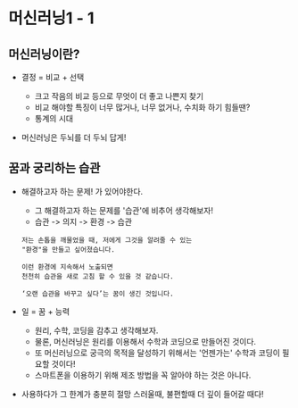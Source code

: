 # 머신러닝1 - 1

## 머신러닝이란? 
- 결정 = 비교 + 선택
    - 크고 작음의 비교 등으로 무엇이 더 좋고 나쁜지 찾기 
    - 비교 해야할 특징이 너무 많거나, 너무 없거나, 수치화 하기 힘들땐?
    - 통계의 시대    

- 머신러닝은 두뇌를 더 두뇌 답게!

## 꿈과 궁리하는 습관
- 해결하고자 하는 문제! 가 있어야한다.
    - 그 해결하고자 하는 문제를 '습관'에 비추어 생각해보자!
    - 습관 -> 의지 -> 환경 -> 습관
    ```
    저는 손톱을 깨물었을 때, 저에게 그것을 알려줄 수 있는
    "환경"을 만들고 싶어졌습니다.

    이런 환경에 지속해서 노출되면
    천천히 습관을 새로 고침 할 수 있을 것 같습니다.

    ‘오랜 습관을 바꾸고 싶다’는 꿈이 생긴 것입니다.
    ```

- 일 = 꿈 + 능력 
    - 원리, 수학, 코딩을 감추고 생각해보자.
    - 물론, 머신러닝은 원리를 이용해서 수학과 코딩으로 만들어진 것이다.
    - 또 머신러닝으로 궁극의 목적을 달성하기 위해서는 '언젠가는' 수학과 코딩이 필요할 것이다!
    - 스마트폰을 이용하기 위해 제조 방법을 꼭 알아야 하는 것은 아니다. 

- 사용하다가 그 한계가 충분히 절망 스러울때, 불편할때 더 깊이 들어갈 때다!